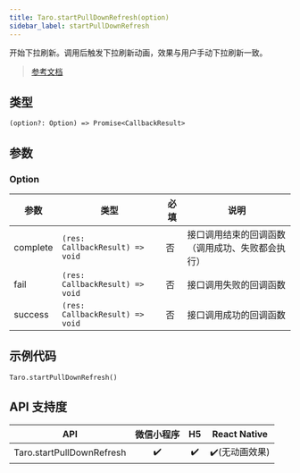```yaml
---
title: Taro.startPullDownRefresh(option)
sidebar_label: startPullDownRefresh
---
```


开始下拉刷新。调用后触发下拉刷新动画，效果与用户手动下拉刷新一致。

> [参考文档](https://developers.weixin.qq.com/miniprogram/dev/api/ui/pull-down-refresh/wx.startPullDownRefresh.html)

## 类型

```tsx
(option?: Option) => Promise<CallbackResult>
```

## 参数

### Option

<table>
  <thead>
    <tr>
      <th>参数</th>
      <th>类型</th>
      <th style={{ textAlign: "center"}}>必填</th>
      <th>说明</th>
    </tr>
  </thead>
  <tbody>
    <tr>
      <td>complete</td>
      <td><code>(res: CallbackResult) =&gt; void</code></td>
      <td style={{ textAlign: "center"}}>否</td>
      <td>接口调用结束的回调函数（调用成功、失败都会执行）</td>
    </tr>
    <tr>
      <td>fail</td>
      <td><code>(res: CallbackResult) =&gt; void</code></td>
      <td style={{ textAlign: "center"}}>否</td>
      <td>接口调用失败的回调函数</td>
    </tr>
    <tr>
      <td>success</td>
      <td><code>(res: CallbackResult) =&gt; void</code></td>
      <td style={{ textAlign: "center"}}>否</td>
      <td>接口调用成功的回调函数</td>
    </tr>
  </tbody>
</table>

## 示例代码

```tsx
Taro.startPullDownRefresh()
```

## API 支持度

|            API            | 微信小程序 | H5 | React Native |
|:-------------------------:|:-----:|:--:|:------------:|
| Taro.startPullDownRefresh |  ✔️   | ✔️ |  ✔️(无动画效果)   |
